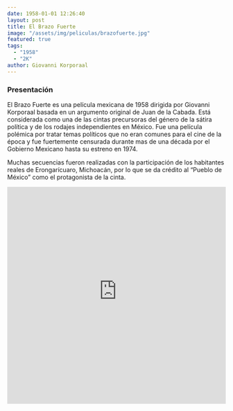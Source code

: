 ```yaml
---
date: 1958-01-01 12:26:40
layout: post
title: El Brazo Fuerte
image: "/assets/img/peliculas/brazofuerte.jpg"
featured: true
tags:
  - "1958"
  - "2K"
author: Giovanni Korporaal
---
```


### Presentación

El Brazo Fuerte es una película mexicana de 1958 dirigida por Giovanni Korporaal basada en un argumento original de Juan de la Cabada. Está considerada como una de las cintas precursoras del género de la sátira política y de los rodajes independientes en México. Fue una película polémica por tratar temas políticos que no eran comunes para el cine de la época y fue fuertemente censurada durante mas de una década por el Gobierno Mexicano hasta su estreno en 1974.

Muchas secuencias fueron realizadas con la participación de los habitantes reales de Erongarícuaro, Michoacán, por lo que se da crédito al “Pueblo de México” como el protagonista de la cinta.


<iframe width="100%" height="500wh" src="https://www.youtube-nocookie.com/embed/e7DWYhHvsY8" title="YouTube video player" frameborder="0" allow="accelerometer; autoplay; clipboard-write; encrypted-media; gyroscope; picture-in-picture" allowfullscreen></iframe>